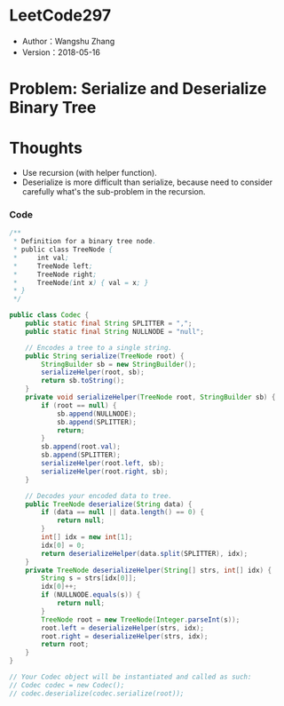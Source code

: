 

# LeetCode297
* Author：Wangshu Zhang
* Version：2018-05-16

# Problem: Serialize and Deserialize Binary Tree

# Thoughts
* Use recursion (with helper function).
* Deserialize is more difficult than serialize, because need to consider carefully what's the sub-problem in the recursion. 

### Code
```Java
/**
 * Definition for a binary tree node.
 * public class TreeNode {
 *     int val;
 *     TreeNode left;
 *     TreeNode right;
 *     TreeNode(int x) { val = x; }
 * }
 */

public class Codec {
    public static final String SPLITTER = ",";
    public static final String NULLNODE = "null";

    // Encodes a tree to a single string.
    public String serialize(TreeNode root) {
        StringBuilder sb = new StringBuilder();
        serializeHelper(root, sb);
        return sb.toString();
    }
    private void serializeHelper(TreeNode root, StringBuilder sb) {
        if (root == null) {
            sb.append(NULLNODE);
            sb.append(SPLITTER);
            return;
        }
        sb.append(root.val);
        sb.append(SPLITTER);
        serializeHelper(root.left, sb);
        serializeHelper(root.right, sb);
    }

    // Decodes your encoded data to tree.
    public TreeNode deserialize(String data) {
        if (data == null || data.length() == 0) {
            return null;
        }
        int[] idx = new int[1];
        idx[0] = 0;
        return deserializeHelper(data.split(SPLITTER), idx);
    }
    private TreeNode deserializeHelper(String[] strs, int[] idx) {
        String s = strs[idx[0]];
        idx[0]++;
        if (NULLNODE.equals(s)) {
            return null;
        }
        TreeNode root = new TreeNode(Integer.parseInt(s));
        root.left = deserializeHelper(strs, idx);
        root.right = deserializeHelper(strs, idx);
        return root;
    }
}

// Your Codec object will be instantiated and called as such:
// Codec codec = new Codec();
// codec.deserialize(codec.serialize(root));
```
